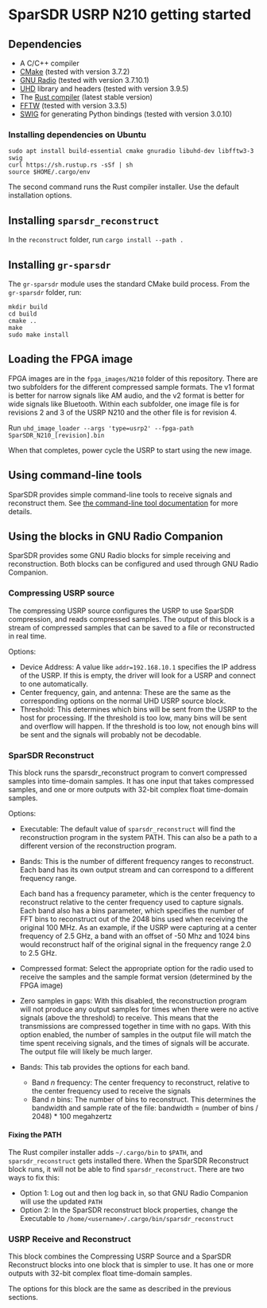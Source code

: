 # SparSDR USRP N210 getting started

## Dependencies

* A C/C++ compiler
* [CMake](https://cmake.org/) (tested with version 3.7.2)
* [GNU Radio](https://www.gnuradio.org/) (tested with version 3.7.10.1)
* [UHD](https://github.com/EttusResearch/uhd/) library and headers (tested with version 3.9.5)
* The [Rust compiler](https://www.rust-lang.org/learn/get-started) (latest stable version)
* [FFTW](http://www.fftw.org/) (tested with version 3.3.5)
* [SWIG](http://www.swig.org/) for generating Python bindings (tested with version 3.0.10)

### Installing dependencies on Ubuntu

```
sudo apt install build-essential cmake gnuradio libuhd-dev libfftw3-3 swig
curl https://sh.rustup.rs -sSf | sh
source $HOME/.cargo/env
```

The second command runs the Rust compiler installer. Use the default
installation options.

## Installing `sparsdr_reconstruct`

In the `reconstruct` folder, run `cargo install --path .`

## Installing `gr-sparsdr`

The `gr-sparsdr` module uses the standard CMake build process. From the
`gr-sparsdr` folder, run:

```
mkdir build
cd build
cmake ..
make
sudo make install
```

## Loading the FPGA image

FPGA images are in the `fpga_images/N210` folder of this repository.
There are two subfolders for the different compressed sample formats. The v1 format is better for narrow signals like AM
audio, and the v2 format is better for wide signals like Bluetooth.
Within each subfolder, one image file is for revisions 2 and 3 of the USRP N210 and the other file is for revision 4.

Run `uhd_image_loader --args 'type=usrp2' --fpga-path SparSDR_N210_[revision].bin`

When that completes, power cycle the USRP to start using the new image.

## Using command-line tools

SparSDR provides simple command-line tools to receive signals and reconstruct
them. See [the command-line tool documentation](command_line.md) for more
details.

## Using the blocks in GNU Radio Companion

SparSDR provides some GNU Radio blocks for simple receiving and reconstruction.
Both blocks can be configured and used through GNU Radio Companion.

### Compressing USRP source

The compressing USRP source configures the USRP to use SparSDR compression, and reads compressed samples.
The output of this block is a stream of compressed samples that can be saved to a file or reconstructed in real time.

Options:
* Device Address: A value like `addr=192.168.10.1` specifies the IP address of the USRP. If this is empty,
  the driver will look for a USRP and connect to one automatically.
* Center frequency, gain, and antenna: These are the same as the corresponding options on the normal UHD USRP source
  block.
* Threshold: This determines which bins will be sent
  from the USRP to the host for processing. If the threshold is too low, many
  bins will be sent and overflow will happen. If the threshold is too low,
  not enough bins will be sent and the signals will probably not be decodable.

### SparSDR Reconstruct

This block runs the sparsdr_reconstruct program to convert compressed samples into time-domain samples.
It has one input that takes compressed samples, and one or more outputs with 32-bit complex float time-domain samples.

Options:
* Executable: The default value of `sparsdr_reconstruct` will find the reconstruction program in the system PATH.
  This can also be a path to a different version of the reconstruction program.
* Bands: This is the number of different frequency ranges to reconstruct. Each band has its own output stream
  and can correspond to a different frequency range.

  Each band has a frequency parameter, which is the center frequency to reconstruct
  relative to the center frequency used to capture signals. Each band also has
  a bins parameter, which specifies the number of FFT bins to reconstruct out of
  the 2048 bins used when receiving the original 100 MHz. As an example,
  if the USRP were capturing at a center frequency of 2.5 GHz,
  a band with an offset of -50 Mhz and 1024 bins would reconstruct half of the
  original signal in the frequency range 2.0 to 2.5 GHz.

* Compressed format: Select the appropriate option for the radio used to receive the samples and the sample format
  version (determined by the FPGA image)
* Zero samples in gaps: With this disabled, the reconstruction program will not produce any output samples for times
  when there were no active signals (above the threshold) to receive. This means that the transmissions are compressed
  together in time with no gaps.
  With this option enabled, the number of samples in the output file will match the time spent receiving signals,
  and the times of signals will be accurate. The output file will likely be much larger.
* Bands: This tab provides the options for each band.
  * Band *n* frequency: The center frequency to reconstruct, relative to the center frequency used to receive the
    signals
  * Band *n* bins: The number of bins to reconstruct. This determines the bandwidth and sample rate of the file:
    bandwidth = (number of bins / 2048) * 100 megahzertz

#### Fixing the PATH

The Rust compiler installer adds `~/.cargo/bin` to `$PATH`, and `sparsdr_reconstruct` gets installed
there. When the SparSDR Reconstruct block runs, it will not be able to find `sparsdr_reconstruct`.
There are two ways to fix this:

* Option 1: Log out and then log back in, so that GNU Radio Companion will use the updated `PATH`
* Option 2: In the SparSDR reconstruct block properties, change the Executable to
`/home/<username>/.cargo/bin/sparsdr_reconstruct`

### USRP Receive and Reconstruct

This block combines the Compressing USRP Source and a SparSDR Reconstruct blocks into one block that is
simpler to use. It has one or more outputs with 32-bit complex float time-domain samples.

The options for this block are the same as described in the previous sections.
